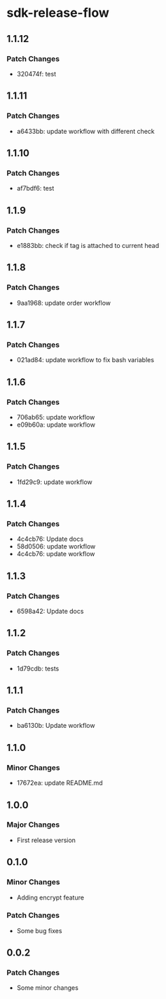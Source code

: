 # sdk-release-flow

## 1.1.12

### Patch Changes

- 320474f: test

## 1.1.11

### Patch Changes

- a6433bb: update workflow with different check

## 1.1.10

### Patch Changes

- af7bdf6: test

## 1.1.9

### Patch Changes

- e1883bb: check if tag is attached to current head

## 1.1.8

### Patch Changes

- 9aa1968: update order workflow

## 1.1.7

### Patch Changes

- 021ad84: update workflow to fix bash variables

## 1.1.6

### Patch Changes

- 706ab65: update workflow
- e09b60a: update workflow

## 1.1.5

### Patch Changes

- 1fd29c9: update workflow

## 1.1.4

### Patch Changes

- 4c4cb76: Update docs
- 58d0506: update workflow
- 4c4cb76: update workflow

## 1.1.3

### Patch Changes

- 6598a42: Update docs

## 1.1.2

### Patch Changes

- 1d79cdb: tests

## 1.1.1

### Patch Changes

- ba6130b: Update workflow

## 1.1.0

### Minor Changes

- 17672ea: update README.md

## 1.0.0

### Major Changes

- First release version

## 0.1.0

### Minor Changes

- Adding encrypt feature

### Patch Changes

- Some bug fixes

## 0.0.2

### Patch Changes

- Some minor changes
